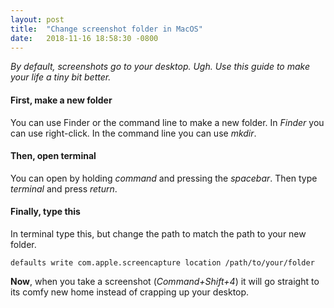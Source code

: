 ```yaml
---
layout: post
title:  "Change screenshot folder in MacOS"
date:   2018-11-16 18:58:30 -0800
---
```

*By default, screenshots go to your desktop. Ugh. Use this guide to make your life a tiny bit better.*

#### **First**, make a new folder
You can use Finder or the command line to make a new folder. In *Finder* you can use right-click. In the command line you can use *mkdir*.

#### **Then**, open terminal
You can open by holding *command* and pressing the *spacebar*. Then type *terminal* and press *return*.

#### **Finally**, type this
In terminal type this, but change the path to match the path to your new folder.

`defaults write com.apple.screencapture location /path/to/your/folder`

**Now**, when you take a screenshot (*Command+Shift+4*) it will go straight to its comfy new home instead of crapping up your desktop.